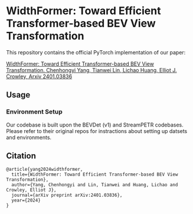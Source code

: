 # WidthFormer: Toward Efficient Transformer-based BEV View Transformation

This repository contains the official PyTorch implementation of our paper:

[WidthFormer: Toward Efficient Transformer-based BEV View Transformation. Chenhongyi Yang, Tianwei Lin, Lichao Huang, Elliot J. Crowley, Arxiv 2401.03836](https://arxiv.org/pdf/2401.03836.pdf)

## Usage

### Environment Setup
Our codebase is built upon the BEVDet (v1) and StreamPETR codebases. Please refer to their original repos for instractions about setting up datsets and environments. 

## Citation
```
@article{yang2024widthformer,
  title={WidthFormer: Toward Efficient Transformer-based BEV View Transformation},
  author={Yang, Chenhongyi and Lin, Tianwei and Huang, Lichao and Crowley, Elliot J},
  journal={arXiv preprint arXiv:2401.03836},
  year={2024}
}
```